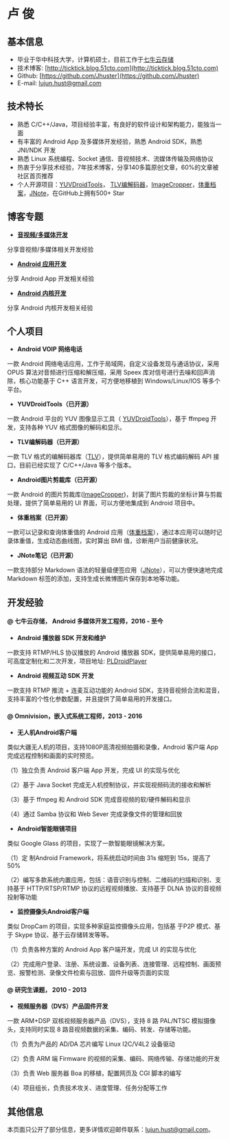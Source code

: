 
**卢   俊**
=============


**基本信息**
-----------------------
- 毕业于华中科技大学，计算机硕士，目前工作于[七牛云存储][1]
- 技术博客: [http://ticktick.blog.51cto.com](http://ticktick.blog.51cto.com)
- Github:   [https://github.com/Jhuster](https://github.com/Jhuster)
- E-mail:   lujun.hust@gmail.com



**技术特长**
-----------------------

- 熟悉 C/C++/Java，项目经验丰富，有良好的软件设计和架构能力，能独当一面
- 有丰富的 Android App 及多媒体开发经验，熟悉 Android SDK，熟悉 JNI/NDK 开发
- 熟悉 Linux 系统编程、Socket 通信、音视频技术、流媒体传输及网络协议
- 热衷于分享技术经验，7年技术博客，分享140多篇原创文章，60%的文章被社区首页推荐
- 个人开源项目：[YUVDroidTools](https://github.com/Jhuster/YUVDroidTools)， [TLV编解码器](https://github.com/Jhuster/TLV)，[ImageCropper](https://github.com/Jhuster/ImageCropper)，[体重档案](https://github.com/Jhuster/EWeightScale)，[JNote](https://github.com/Jhuster/JNote)，在GitHub上拥有500+ Star



**博客专题**
------------------
- **[音视频/多媒体开发][2]**

分享音视频/多媒体相关开发经验

- **[Android 应用开发][3]**

分享 Android App 开发相关经验

- **[Android 内核开发][4]**

分享 Android 内核开发相关经验


**个人项目**
------------------

- **Android VOIP 网络电话**

一款 Android 网络电话应用，工作于局域网，自定义设备发现与通话协议，采用 OPUS 算法对音频进行压缩和解压缩，采用 Speex 库对信号进行去噪和回声消除，核心功能基于 C++ 语言开发，可方便地移植到 Windows/Linux/IOS 等多个平台。

- **YUVDroidTools（已开源）**

一款 Android 平台的 YUV 图像显示工具（ [YUVDroidTools](https://github.com/Jhuster/YUVDroidTools)），基于 ffmpeg 开发，支持各种 YUV 格式图像的解码和显示。

- **TLV编解码器（已开源）**

一款 TLV 格式的编解码器库（[TLV](https://github.com/Jhuster/TLV)），提供简单易用的 TLV 格式编码解码 API 接口，目前已经实现了 C/C++/Java 等多个版本。

- **Android图片剪裁库（已开源）**

一款 Android 的图片剪裁库([ImageCropper](https://github.com/Jhuster/ImageCropper))，封装了图片剪裁的坐标计算与剪裁处理，提供了简单易用的 UI 界面，可以方便地集成到 Android 项目中。

- **体重档案（已开源）**

一款可以记录和查询体重值的 Android 应用（[体重档案](https://github.com/Jhuster/EWeightScale)），通过本应用可以随时记录体重值，生成动态曲线图，实时算出 BMI 值，诊断用户当前健康状况。

- **JNote笔记（已开源）**

一款支持部分 Markdown 语法的轻量级便签应用（[JNote](https://github.com/Jhuster/JNote)），可以方便快速地完成 Markdown 标签的添加，支持生成长微博图片保存到本地等功能。


**开发经验**
------------------

####  @ 七牛云存储， Android 多媒体开发工程师，2016 - 至今

- **Android 播放器 SDK 开发和维护**

一款支持 RTMP/HLS 协议播放的 Android 播放器 SDK，提供简单易用的接口，可高度定制化和二次开发，项目地址: [PLDroidPlayer](https://github.com/pili-engineering/PLDroidPlayer)

- **Android 视频互动 SDK 开发**

一款支持 RTMP 推流 + 连麦互动功能的 Android SDK，支持音视频合流和混音，支持丰富的个性化参数配置，并且提供了简单易用的开发接口。

#### @ Omnivision，嵌入式系统工程师，2013 - 2016

- **无人机Android客户端**

类似大疆无人机的项目，支持1080P高清视频拍摄和录像，Android 客户端 App 完成远程控制和画面的实时预览。

（1）独立负责 Android 客户端 App 开发，完成 UI 的实现与优化

（2）基于 Java Socket 完成无人机控制协议，并实现视频码流的接收和解析

（3）基于 ffmpeg 和 Android SDK 完成音视频的软/硬件解码和显示

（4）通过 Samba 协议和 Web Sever 完成录像文件的管理和回放

- **Android智能眼镜项目**

类似 Google Glass 的项目，实现了一款智能眼镜解决方案。

（1）定 制Android Framework，将系统启动时间由 31s 缩短到 15s，提高了 50%

（2）编写多款系统内置应用，包括：语音识别与控制、二维码的扫描和识别、支持基于 HTTP/RTSP/RTMP 协议的远程视频播放、支持基于 DLNA 协议的音视频投射等功能

- **监控摄像头Android客户端** 

类似 DropCam 的项目，实现多种家庭监控摄像头应用，包括基 于P2P 模式、基于 Skype 协议、基于云存储转发等等。

（1）负责各种方案的 Android App 客户端开发，完成 UI 的实现与优化

（2）完成用户登录、注册、系统设置、设备列表、连接管理、远程控制、画面预览、报警检测、录像文件检索与回放、固件升级等页面的实现

#### @ **研究生课题， 2010 - 2013** 

- **视频服务器（DVS）产品固件开发** 

一款 ARM+DSP 双核视频服务器产品（DVS），支持 8 路 PAL/NTSC 模拟摄像头，支持同时实现 8 路音视频数据的采集、编码、转发、存储等功能。

（1）负责为产品的 AD/DA 芯片编写 Linux I2C/V4L2 设备驱动

（2）负责 ARM 端 Firmware 的视频的采集、编码、网络传输、存储功能的开发

（3）负责 Web 服务器 Boa 的移植，配置网页及 CGI 脚本的编写

（4）项目组长，负责技术攻关、进度管理、任务分配等工作


**其他信息**
---------
本页面只公开了部分信息，更多详情欢迎邮件联系：lujun.hust@gmail.com。

[1]: http://www.qiniu.com/
[2]: http://ticktick.blog.51cto.com/823160/d-15
[3]: http://ticktick.blog.51cto.com/823160/d-7
[4]: http://ticktick.blog.51cto.com/823160/d-11

